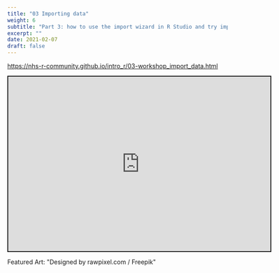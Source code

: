 ```yaml
---
title: "03 Importing data"
weight: 6
subtitle: "Part 3: how to use the import wizard in R Studio and try importing example Excel spreadsheets"
excerpt: ""
date: 2021-02-07
draft: false
---
```


https://nhs-r-community.github.io/intro_r/03-workshop_import_data.html

<iframe src="https://nhs-r-community.github.io/intro_r/03-workshop_import_data.html" width="600" height="400" style="border:2px solid currentColor;" loading="lazy" allowfullscreen></iframe> <script>fitvids('.shareagain', {players: 'iframe'});</script>

Featured Art: "Designed by rawpixel.com / Freepik"
